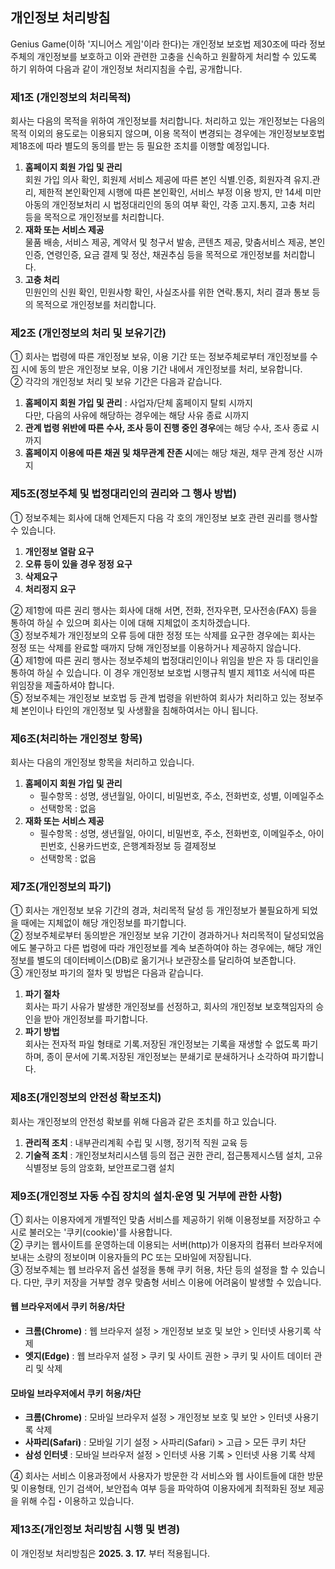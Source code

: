## 개인정보 처리방침

Genius Game(이하 '지니어스 게임'이라 한다)는 개인정보 보호법 제30조에 따라 정보 주체의 개인정보를 보호하고 이와 관련한 고충을 신속하고 원활하게 처리할 수 있도록 하기 위하여 다음과 같이 개인정보 처리지침을 수립, 공개합니다.

### 제1조 (개인정보의 처리목적)
회사는 다음의 목적을 위하여 개인정보를 처리합니다. 처리하고 있는 개인정보는 다음의 목적 이외의 용도로는 이용되지 않으며, 이용 목적이 변경되는 경우에는 개인정보보호법 제18조에 따라 별도의 동의를 받는 등 필요한 조치를 이행할 예정입니다.

1. **홈페이지 회원 가입 및 관리**  
   회원 가입 의사 확인, 회원제 서비스 제공에 따른 본인 식별․인증, 회원자격 유지․관리, 제한적 본인확인제 시행에 따른 본인확인, 서비스 부정 이용 방지, 만 14세 미만 아동의 개인정보처리 시 법정대리인의 동의 여부 확인, 각종 고지․통지, 고충 처리 등을 목적으로 개인정보를 처리합니다.
2. **재화 또는 서비스 제공**  
   물품 배송, 서비스 제공, 계약서 및 청구서 발송, 콘텐츠 제공, 맞춤서비스 제공, 본인인증, 연령인증, 요금 결제 및 정산, 채권추심 등을 목적으로 개인정보를 처리합니다.
3. **고충 처리**  
   민원인의 신원 확인, 민원사항 확인, 사실조사를 위한 연락․통지, 처리 결과 통보 등의 목적으로 개인정보를 처리합니다.

### 제2조 (개인정보의 처리 및 보유기간)
① 회사는 법령에 따른 개인정보 보유, 이용 기간 또는 정보주체로부터 개인정보를 수집 시에 동의 받은 개인정보 보유, 이용 기간 내에서 개인정보를 처리, 보유합니다.  
② 각각의 개인정보 처리 및 보유 기간은 다음과 같습니다.

1. **홈페이지 회원 가입 및 관리** : 사업자/단체 홈페이지 탈퇴 시까지  
   다만, 다음의 사유에 해당하는 경우에는 해당 사유 종료 시까지
2. **관계 법령 위반에 따른 수사, 조사 등이 진행 중인 경우**에는 해당 수사, 조사 종료 시까지
3. **홈페이지 이용에 따른 채권 및 채무관계 잔존 시**에는 해당 채권, 채무 관계 정산 시까지

### 제5조(정보주체 및 법정대리인의 권리와 그 행사 방법)

① 정보주체는 회사에 대해 언제든지 다음 각 호의 개인정보 보호 관련 권리를 행사할 수 있습니다.

1. **개인정보 열람 요구**
2. **오류 등이 있을 경우 정정 요구**
3. **삭제요구**
4. **처리정지 요구**

② 제1항에 따른 권리 행사는 회사에 대해 서면, 전화, 전자우편, 모사전송(FAX) 등을 통하여 하실 수 있으며 회사는 이에 대해 지체없이 조치하겠습니다.  
③ 정보주체가 개인정보의 오류 등에 대한 정정 또는 삭제를 요구한 경우에는 회사는 정정 또는 삭제를 완료할 때까지 당해 개인정보를 이용하거나 제공하지 않습니다.  
④ 제1항에 따른 권리 행사는 정보주체의 법정대리인이나 위임을 받은 자 등 대리인을 통하여 하실 수 있습니다. 이 경우 개인정보 보호법 시행규칙 별지 제11호 서식에 따른 위임장을 제출하셔야 합니다.  
⑤ 정보주체는 개인정보 보호법 등 관계 법령을 위반하여 회사가 처리하고 있는 정보주체 본인이나 타인의 개인정보 및 사생활을 침해하여서는 아니 됩니다.

### 제6조(처리하는 개인정보 항목)
회사는 다음의 개인정보 항목을 처리하고 있습니다.

1. **홈페이지 회원 가입 및 관리**
   - 필수항목 : 성명, 생년월일, 아이디, 비밀번호, 주소, 전화번호, 성별, 이메일주소
   - 선택항목 : 없음
2. **재화 또는 서비스 제공**
   - 필수항목 : 성명, 생년월일, 아이디, 비밀번호, 주소, 전화번호, 이메일주소, 아이핀번호, 신용카드번호, 은행계좌정보 등 결제정보
   - 선택항목 : 없음

### 제7조(개인정보의 파기)
① 회사는 개인정보 보유 기간의 경과, 처리목적 달성 등 개인정보가 불필요하게 되었을 때에는 지체없이 해당 개인정보를 파기합니다.  
② 정보주체로부터 동의받은 개인정보 보유 기간이 경과하거나 처리목적이 달성되었음에도 불구하고 다른 법령에 따라 개인정보를 계속 보존하여야 하는 경우에는, 해당 개인정보를 별도의 데이터베이스(DB)로 옮기거나 보관장소를 달리하여 보존합니다.  
③ 개인정보 파기의 절차 및 방법은 다음과 같습니다.

1. **파기 절차**  
   회사는 파기 사유가 발생한 개인정보를 선정하고, 회사의 개인정보 보호책임자의 승인을 받아 개인정보를 파기합니다.
2. **파기 방법**  
   회사는 전자적 파일 형태로 기록․저장된 개인정보는 기록을 재생할 수 없도록 파기하며, 종이 문서에 기록․저장된 개인정보는 분쇄기로 분쇄하거나 소각하여 파기합니다.

### 제8조(개인정보의 안전성 확보조치)
회사는 개인정보의 안전성 확보를 위해 다음과 같은 조치를 하고 있습니다.

1. **관리적 조치** : 내부관리계획 수립 및 시행, 정기적 직원 교육 등
2. **기술적 조치** : 개인정보처리시스템 등의 접근 권한 관리, 접근통제시스템 설치, 고유 식별정보 등의 암호화, 보안프로그램 설치

### 제9조(개인정보 자동 수집 장치의 설치∙운영 및 거부에 관한 사항)
① 회사는 이용자에게 개별적인 맞춤 서비스를 제공하기 위해 이용정보를 저장하고 수시로 불러오는 '쿠키(cookie)'를 사용합니다.  
② 쿠키는 웹사이트를 운영하는데 이용되는 서버(http)가 이용자의 컴퓨터 브라우저에 보내는 소량의 정보이며 이용자들의 PC 또는 모바일에 저장됩니다.  
③ 정보주체는 웹 브라우저 옵션 설정을 통해 쿠키 허용, 차단 등의 설정을 할 수 있습니다. 다만, 쿠키 저장을 거부할 경우 맞춤형 서비스 이용에 어려움이 발생할 수 있습니다.

#### 웹 브라우저에서 쿠키 허용/차단

- **크롬(Chrome)** : 웹 브라우저 설정 > 개인정보 보호 및 보안 > 인터넷 사용기록 삭제
- **엣지(Edge)** : 웹 브라우저 설정 > 쿠키 및 사이트 권한 > 쿠키 및 사이트 데이터 관리 및 삭제

#### 모바일 브라우저에서 쿠키 허용/차단

- **크롬(Chrome)** : 모바일 브라우저 설정 > 개인정보 보호 및 보안 > 인터넷 사용기록 삭제
- **사파리(Safari)** : 모바일 기기 설정 > 사파리(Safari) > 고급 > 모든 쿠키 차단
- **삼성 인터넷** : 모바일 브라우저 설정 > 인터넷 사용 기록 > 인터넷 사용 기록 삭제

④ 회사는 서비스 이용과정에서 사용자가 방문한 각 서비스와 웹 사이트들에 대한 방문 및 이용형태, 인기 검색어, 보안접속 여부 등을 파악하여 이용자에게 최적화된 정보 제공을 위해 수집・이용하고 있습니다.

### 제13조(개인정보 처리방침 시행 및 변경)
이 개인정보 처리방침은 **2025. 3. 17.** 부터 적용됩니다.